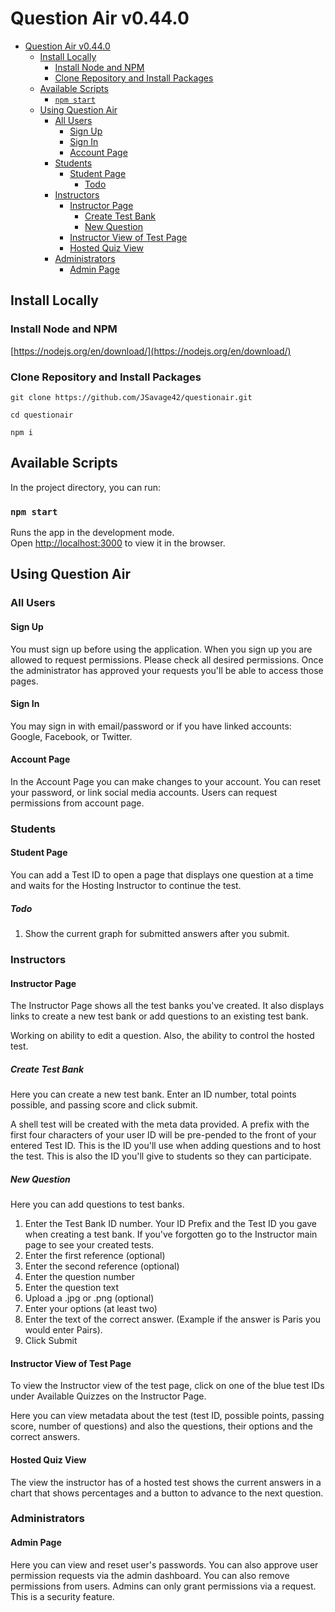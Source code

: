 # Question Air v0.44.0

- [Question Air v0.44.0](#question-air-v0440)
  - [Install Locally](#install-locally)
    - [Install Node and NPM](#install-node-and-npm)
    - [Clone Repository and Install Packages](#clone-repository-and-install-packages)
  - [Available Scripts](#available-scripts)
    - [`npm start`](#npm-start)
  - [Using Question Air](#using-question-air)
    - [All Users](#all-users)
      - [Sign Up](#sign-up)
      - [Sign In](#sign-in)
      - [Account Page](#account-page)
    - [Students](#students)
      - [Student Page](#student-page)
        - [Todo](#todo)
    - [Instructors](#instructors)
      - [Instructor Page](#instructor-page)
        - [Create Test Bank](#create-test-bank)
        - [New Question](#new-question)
      - [Instructor View of Test Page](#instructor-view-of-test-page)
      - [Hosted Quiz View](#hosted-quiz-view)
    - [Administrators](#administrators)
      - [Admin Page](#admin-page)

## Install Locally

### Install Node and NPM

[https://nodejs.org/en/download/](https://nodejs.org/en/download/)

### Clone Repository and Install Packages

`git clone https://github.com/JSavage42/questionair.git`

`cd questionair`

`npm i`

## Available Scripts

In the project directory, you can run:

### `npm start`

Runs the app in the development mode.<br>
Open [http://localhost:3000](http://localhost:3000) to view it in the browser.

## Using Question Air

### All Users

#### Sign Up

You must sign up before using the application. When you sign up you are allowed to request permissions. Please check all desired permissions. Once the administrator has approved your requests you'll be able to access those pages.

#### Sign In

You may sign in with email/password or if you have linked accounts: Google, Facebook, or Twitter.

#### Account Page

In the Account Page you can make changes to your account. You can reset your password, or link social media accounts. Users can request permissions from account page.

### Students

#### Student Page

You can add a Test ID to open a page that displays one question at a time and waits for the Hosting Instructor to continue the test.

##### Todo

1. Show the current graph for submitted answers after you submit.

### Instructors

#### Instructor Page

The Instructor Page shows all the test banks you've created. It also displays links to create a new test bank or add questions to an existing test bank.

Working on ability to edit a question. Also, the ability to control the hosted test.

##### Create Test Bank

Here you can create a new test bank. Enter an ID number, total points possible, and passing score and click submit.

A shell test will be created with the meta data provided. A prefix with the first four characters of your user ID will be pre-pended to the front of your entered Test ID. This is the ID you'll use when adding questions and to host the test. This is also the ID you'll give to students so they can participate.

##### New Question

Here you can add questions to test banks.

1. Enter the Test Bank ID number. Your ID Prefix and the Test ID you gave when creating a test bank. If you've forgotten go to the Instructor main page to see your created tests.
2. Enter the first reference (optional)
3. Enter the second reference (optional)
4. Enter the question number
5. Enter the question text
6. Upload a .jpg or .png (optional)
7. Enter your options (at least two)
8. Enter the text of the correct answer. (Example if the answer is Paris you would enter Pairs).
9. Click Submit

#### Instructor View of Test Page

To view the Instructor view of the test page, click on one of the blue test IDs under Available Quizzes on the Instructor Page.

Here you can view metadata about the test (test ID, possible points, passing score, number of questions) and also the questions, their options and the correct answers.

#### Hosted Quiz View

The view the instructor has of a hosted test shows the current answers in a chart that shows percentages and a button to advance to the next question.

### Administrators

#### Admin Page

Here you can view and reset user's passwords. You can also approve user permission requests via the admin dashboard. You can also remove permissions from users. Admins can only grant permissions via a request. This is a security feature.
